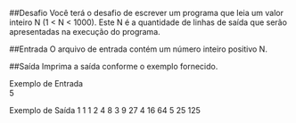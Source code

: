 ##Desafio
Você terá o desafio de escrever um programa que leia um valor inteiro N (1 < N < 1000). Este N é a quantidade de linhas de saída que serão apresentadas na execução do programa.

##Entrada
O arquivo de entrada contém um número inteiro positivo N.

##Saída
Imprima a saída conforme o exemplo fornecido.

 
Exemplo de Entrada	
5

Exemplo de Saída
1 1 1
2 4 8
3 9 27
4 16 64
5 25 125